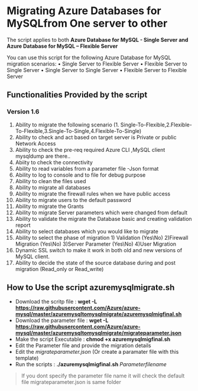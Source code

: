 # Migrating Azure Databases for MySQLfrom One server to other

The script applies to both **Azure Database for MySQL - Single Server and Azure Database for MySQL – Flexible Server**

You can use this script for the following Azure Database for MySQL migration scenarios:
•	Single Server to Flexible Server
•	Flexible Server to Single Server
•	Single Server to Single Server
•	Flexible Server to Flexible Server

## Functionalities Provided by the script 

### Version 1.6
1. Ability to migrate the following scenario (1. Single-To-Flexible,2.Flexible-To-Flexible,3.Single-To-Single,4.Flexible-To-Single)
2. Ability to check and act based on target server is Private or public Network Access
3. Ability to check the pre-req required Azure CLI ,MySQL client mysqldump are there..
4. Abiity to check the connectivity
5. Ability to  read variables from a parameter file -Json format
6. Ability to log to console and to file for debug purpose
7. Ability to clean the files used
8. Ability to migrate all databases
9. Ability to migrate the firewall rules when we have public access
10. Ability to migrate users to the default password 
11. Ability to migrate the Grants 
12. Ability to migrate Server parameters which were changed from default
13. Ability to validate the migrate the Database basic and creating validation report
14. Ability to select databases which you would like to migrate 
15. Ability to select the phase of migration 1) Validation (Yes\No) 2)Firewall Migration (Yes\No) 3)Server Parameter (Yes\No) 4)User Migration
16. Dynamic SSL switch to make it work in both old and new versions of MySQL client. 
17. Ability to decide the state of the source database during and post migration (Read_only or Read_write)


## How to Use the script azuremysqlmigrate.sh

* Download the scritp file  : **wget -L https://raw.githubusercontent.com/Azure/azure-mysql/master/azuremysqltomysqlmigrate/azuremysqlmigfinal.sh**
* Download the parameter file : **wget -L https://raw.githubusercontent.com/Azure/azure-mysql/master/azuremysqltomysqlmigrate/migrateparameter.json**
* Make the script Executable : **chmod +x azuremysqlmigfinal.sh**
* Edit the Parameter file and provide the migration details 
* Edit the *migrateparameter.json*  (Or create a paramater file with this template)
* Run the scripts : **./azuremysqlmigfinal.sh** *Parameterfilename*
> If you dont specify the parameter file name it will check the default file migrateparameter.json is same folder



